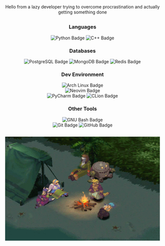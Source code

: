 <div id="header" align="center">
Hello from a lazy developer trying to overcome procrastination and actually getting something done
</div>

##

<div id="tech_stack" align="center">
	<div id="languages" class="tech_stack_member">
		<h3 class="member_title"> Languages </h3>
		<img src="https://img.shields.io/badge/Python-3776AB?logo=python&logoColor=fff&style=for-the-badge" alt="Python Badge" />
		<img src="https://img.shields.io/badge/C%2B%2B-00599C?logo=cplusplus&logoColor=fff&style=for-the-badge" alt="C++ Badge" />
	</div>
	<div id="databases" class="tech_stack_member">
		<h3 class="member_title"> Databases </h3>
		<img src="https://img.shields.io/badge/PostgreSQL-4169E1?logo=postgresql&logoColor=fff&style=for-the-badge" alt="PostgreSQL Badge" />
		<img src="https://img.shields.io/badge/MongoDB-47A248?logo=mongodb&logoColor=fff&style=for-the-badge" alt="MongoDB Badge" />
		<img src="https://img.shields.io/badge/Redis-DC382D?logo=redis&logoColor=fff&style=for-the-badge" alt="Redis Badge" />
	</div>
	<div id="environment" class="tech_stack_member">
		<h3 class="member_title"> Dev Environment </h3>
		<img src="https://img.shields.io/badge/Arch%20Linux-1793D1?logo=archlinux&logoColor=fff&style=for-the-badge" alt="Arch Linux Badge" />
		<br />
		<img src="https://img.shields.io/badge/Neovim-57A143?logo=neovim&logoColor=fff&style=for-the-badge" alt="Neovim Badge" />
		<br />
		<img src="https://img.shields.io/badge/PyCharm-000?logo=pycharm&logoColor=fff&style=for-the-badge" alt="PyCharm Badge" />
		<img src="https://img.shields.io/badge/CLion-000?logo=clion&logoColor=fff&style=for-the-badge" alt="CLion Badge" />
	</div>
	<div id="other_tools" class="tech_stack_member">
		<h3 class="member_title"> Other Tools </h3>
		<img src="https://img.shields.io/badge/GNU%20Bash-4EAA25?logo=gnubash&logoColor=fff&style=for-the-badge" alt="GNU Bash Badge" />
		<br />
		<img src="https://img.shields.io/badge/Git-F05032?logo=git&logoColor=fff&style=for-the-badge" alt="Git Badge" />
		<img src="https://img.shields.io/badge/GitHub-181717?logo=github&logoColor=fff&style=for-the-badge" alt="GitHub Badge" />
		<br />
	</div>
</div>

##

<div id="bof" align="center">
  <img src="assets/breath_of_fire.gif" alt="Ryu sleeping" />
</div>
